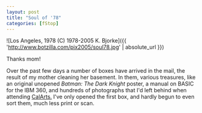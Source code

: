 ```yaml
---
layout: post
title: "Soul of '78"
categories: [fStop]
---
```



![Los Angeles, 1978 (C) 1978-2005 K. Bjorke]({{ 'http://www.botzilla.com/pix2005/soul78.jpg' | absolute_url }})


Thanks mom!

Over the past few days a number of boxes have arrived in the mail, the result of my mother cleaning her basement. In them, various treasures, like an original unopened <i>Batman: The Dark Knight</i> poster, a manual on BASIC for the IBM 360, and hundreds of photographs that I'd left behind when attending <a href="http://www.calarts.edu/">CalArts.</a> I've only opened the first box, and hardly begun to even sort them, much less print or scan.
